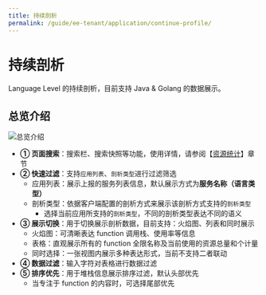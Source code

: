 ```yaml
---
title: 持续剖析
permalink: /guide/ee-tenant/application/continue-profile/
---
```


# 持续剖析
Language Level 的持续剖析，目前支持 Java & Golang 的数据展示。

## 总览介绍
 
![总览介绍](https://yunshan-guangzhou.oss-cn-beijing.aliyuncs.com/pub/pic/20240403660d0c356e14b.png)

- **① 页面搜索**：搜索栏、搜索快照等功能，使用详情，请参阅【[资源统计](../application/service-list/)】章节
- **② 快速过滤**：支持`应用列表`、`剖析类型`进行过滤筛选
    - 应用列表：展示上报的服务列表信息，默认展示方式为**服务名称（语言类型）**
    - 剖析类型：依据客户端配置的剖析方式来展示该剖析方式支持的`剖析类型`
      - 选择当前应用所支持的`剖析类型`，不同的剖析类型表达不同的语义
- **③ 展示切换**：用于切换展示剖析数据，目前支持：火焰图、列表和同时展示
  - 火焰图：可清晰表达 function 调用栈、使用率等信息
  - 表格：直观展示所有的 function 全限名称及当前使用的资源总量和个计量
  - 同时选择：一张视图内展示多种表达形式，当前不支持二者联动
- **④ 数据过滤**：输入字符对表格进行数据过滤
- **⑤ 排序优先**：用于堆栈信息展示排序过滤，默认头部优先
  - 当专注于 function 的内容时，可选择尾部优先